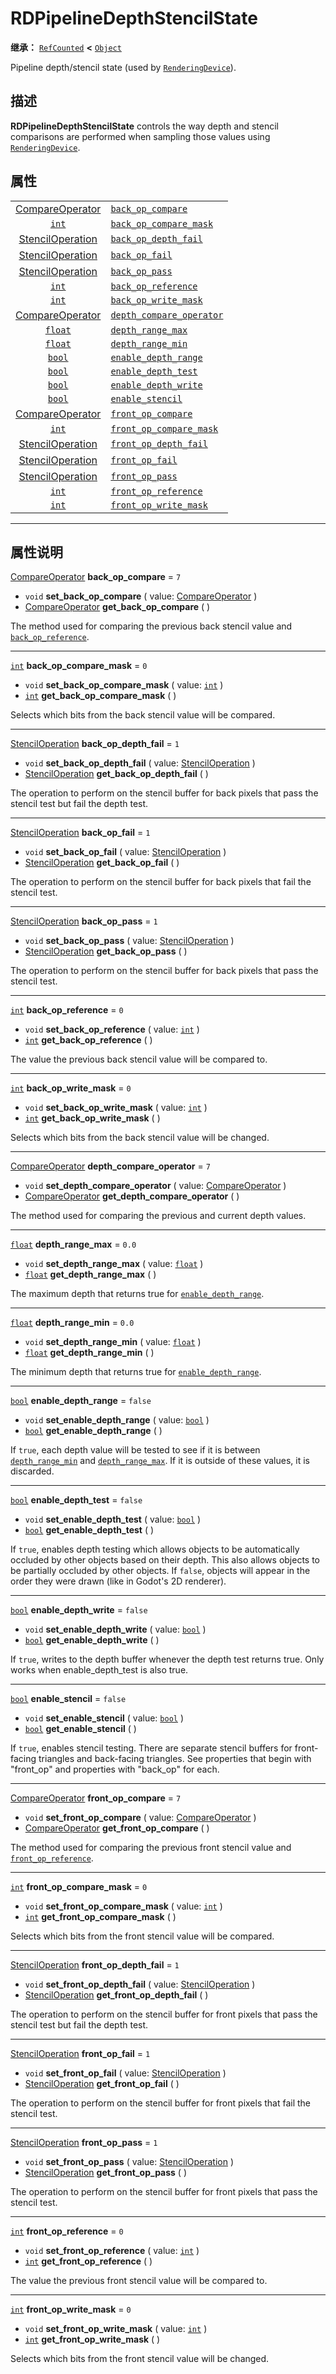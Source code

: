 <!-- ⚠ 请勿编辑本文件 ⚠ -->
<!-- 本文档使用脚本从 WeDot 引擎源码仓库生成。 -->
<!-- 生成脚本：https://github.com/WeDot-Engine/WeDot/tree/master/doc/tools/make_md.py； -->
<!-- 原文件：https://github.com/WeDot-Engine/WeDot/tree/master/doc/classes/RDPipelineDepthStencilState.xml。 -->

<div id="_class_rdpipelinedepthstencilstate"></div>

# RDPipelineDepthStencilState

**继承：** [`RefCounted`](class_refcounted.md) **<** [`Object`](class_object.md)

Pipeline depth/stencil state (used by [`RenderingDevice`](class_renderingdevice.md)).

## 描述

**RDPipelineDepthStencilState** controls the way depth and stencil comparisons are performed when sampling those values using [`RenderingDevice`](class_renderingdevice.md).

## 属性

|||
|:-:|:--|
| [CompareOperator](#enum_renderingdevice_compareoperator)   | [`back_op_compare`](class_rdpipelinedepthstencilstate.md#class_rdpipelinedepthstencilstate_property_back_op_compare)               | ``7``     |
| [`int`](class_int.md)                                      | [`back_op_compare_mask`](class_rdpipelinedepthstencilstate.md#class_rdpipelinedepthstencilstate_property_back_op_compare_mask)     | ``0``     |
| [StencilOperation](#enum_renderingdevice_stenciloperation) | [`back_op_depth_fail`](class_rdpipelinedepthstencilstate.md#class_rdpipelinedepthstencilstate_property_back_op_depth_fail)         | ``1``     |
| [StencilOperation](#enum_renderingdevice_stenciloperation) | [`back_op_fail`](class_rdpipelinedepthstencilstate.md#class_rdpipelinedepthstencilstate_property_back_op_fail)                     | ``1``     |
| [StencilOperation](#enum_renderingdevice_stenciloperation) | [`back_op_pass`](class_rdpipelinedepthstencilstate.md#class_rdpipelinedepthstencilstate_property_back_op_pass)                     | ``1``     |
| [`int`](class_int.md)                                      | [`back_op_reference`](class_rdpipelinedepthstencilstate.md#class_rdpipelinedepthstencilstate_property_back_op_reference)           | ``0``     |
| [`int`](class_int.md)                                      | [`back_op_write_mask`](class_rdpipelinedepthstencilstate.md#class_rdpipelinedepthstencilstate_property_back_op_write_mask)         | ``0``     |
| [CompareOperator](#enum_renderingdevice_compareoperator)   | [`depth_compare_operator`](class_rdpipelinedepthstencilstate.md#class_rdpipelinedepthstencilstate_property_depth_compare_operator) | ``7``     |
| [`float`](class_float.md)                                  | [`depth_range_max`](class_rdpipelinedepthstencilstate.md#class_rdpipelinedepthstencilstate_property_depth_range_max)               | ``0.0``   |
| [`float`](class_float.md)                                  | [`depth_range_min`](class_rdpipelinedepthstencilstate.md#class_rdpipelinedepthstencilstate_property_depth_range_min)               | ``0.0``   |
| [`bool`](class_bool.md)                                    | [`enable_depth_range`](class_rdpipelinedepthstencilstate.md#class_rdpipelinedepthstencilstate_property_enable_depth_range)         | ``false`` |
| [`bool`](class_bool.md)                                    | [`enable_depth_test`](class_rdpipelinedepthstencilstate.md#class_rdpipelinedepthstencilstate_property_enable_depth_test)           | ``false`` |
| [`bool`](class_bool.md)                                    | [`enable_depth_write`](class_rdpipelinedepthstencilstate.md#class_rdpipelinedepthstencilstate_property_enable_depth_write)         | ``false`` |
| [`bool`](class_bool.md)                                    | [`enable_stencil`](class_rdpipelinedepthstencilstate.md#class_rdpipelinedepthstencilstate_property_enable_stencil)                 | ``false`` |
| [CompareOperator](#enum_renderingdevice_compareoperator)   | [`front_op_compare`](class_rdpipelinedepthstencilstate.md#class_rdpipelinedepthstencilstate_property_front_op_compare)             | ``7``     |
| [`int`](class_int.md)                                      | [`front_op_compare_mask`](class_rdpipelinedepthstencilstate.md#class_rdpipelinedepthstencilstate_property_front_op_compare_mask)   | ``0``     |
| [StencilOperation](#enum_renderingdevice_stenciloperation) | [`front_op_depth_fail`](class_rdpipelinedepthstencilstate.md#class_rdpipelinedepthstencilstate_property_front_op_depth_fail)       | ``1``     |
| [StencilOperation](#enum_renderingdevice_stenciloperation) | [`front_op_fail`](class_rdpipelinedepthstencilstate.md#class_rdpipelinedepthstencilstate_property_front_op_fail)                   | ``1``     |
| [StencilOperation](#enum_renderingdevice_stenciloperation) | [`front_op_pass`](class_rdpipelinedepthstencilstate.md#class_rdpipelinedepthstencilstate_property_front_op_pass)                   | ``1``     |
| [`int`](class_int.md)                                      | [`front_op_reference`](class_rdpipelinedepthstencilstate.md#class_rdpipelinedepthstencilstate_property_front_op_reference)         | ``0``     |
| [`int`](class_int.md)                                      | [`front_op_write_mask`](class_rdpipelinedepthstencilstate.md#class_rdpipelinedepthstencilstate_property_front_op_write_mask)       | ``0``     |

<!-- rst-class:: classref-section-separator -->

---

## 属性说明

<div id="_class_rdpipelinedepthstencilstate_property_back_op_compare"></div>

[CompareOperator](#enum_renderingdevice_compareoperator) **back_op_compare** = ``7`` <div id="class_rdpipelinedepthstencilstate_property_back_op_compare"></div>

- `void` **set_back_op_compare** ( value: [CompareOperator](#enum_renderingdevice_compareoperator) )
- [CompareOperator](#enum_renderingdevice_compareoperator) **get_back_op_compare** ( )

The method used for comparing the previous back stencil value and [`back_op_reference`](class_rdpipelinedepthstencilstate.md#class_rdpipelinedepthstencilstate_property_back_op_reference).

<!-- rst-class:: classref-item-separator -->

---

<div id="_class_rdpipelinedepthstencilstate_property_back_op_compare_mask"></div>

[`int`](class_int.md) **back_op_compare_mask** = ``0`` <div id="class_rdpipelinedepthstencilstate_property_back_op_compare_mask"></div>

- `void` **set_back_op_compare_mask** ( value: [`int`](class_int.md) )
- [`int`](class_int.md) **get_back_op_compare_mask** ( )

Selects which bits from the back stencil value will be compared.

<!-- rst-class:: classref-item-separator -->

---

<div id="_class_rdpipelinedepthstencilstate_property_back_op_depth_fail"></div>

[StencilOperation](#enum_renderingdevice_stenciloperation) **back_op_depth_fail** = ``1`` <div id="class_rdpipelinedepthstencilstate_property_back_op_depth_fail"></div>

- `void` **set_back_op_depth_fail** ( value: [StencilOperation](#enum_renderingdevice_stenciloperation) )
- [StencilOperation](#enum_renderingdevice_stenciloperation) **get_back_op_depth_fail** ( )

The operation to perform on the stencil buffer for back pixels that pass the stencil test but fail the depth test.

<!-- rst-class:: classref-item-separator -->

---

<div id="_class_rdpipelinedepthstencilstate_property_back_op_fail"></div>

[StencilOperation](#enum_renderingdevice_stenciloperation) **back_op_fail** = ``1`` <div id="class_rdpipelinedepthstencilstate_property_back_op_fail"></div>

- `void` **set_back_op_fail** ( value: [StencilOperation](#enum_renderingdevice_stenciloperation) )
- [StencilOperation](#enum_renderingdevice_stenciloperation) **get_back_op_fail** ( )

The operation to perform on the stencil buffer for back pixels that fail the stencil test.

<!-- rst-class:: classref-item-separator -->

---

<div id="_class_rdpipelinedepthstencilstate_property_back_op_pass"></div>

[StencilOperation](#enum_renderingdevice_stenciloperation) **back_op_pass** = ``1`` <div id="class_rdpipelinedepthstencilstate_property_back_op_pass"></div>

- `void` **set_back_op_pass** ( value: [StencilOperation](#enum_renderingdevice_stenciloperation) )
- [StencilOperation](#enum_renderingdevice_stenciloperation) **get_back_op_pass** ( )

The operation to perform on the stencil buffer for back pixels that pass the stencil test.

<!-- rst-class:: classref-item-separator -->

---

<div id="_class_rdpipelinedepthstencilstate_property_back_op_reference"></div>

[`int`](class_int.md) **back_op_reference** = ``0`` <div id="class_rdpipelinedepthstencilstate_property_back_op_reference"></div>

- `void` **set_back_op_reference** ( value: [`int`](class_int.md) )
- [`int`](class_int.md) **get_back_op_reference** ( )

The value the previous back stencil value will be compared to.

<!-- rst-class:: classref-item-separator -->

---

<div id="_class_rdpipelinedepthstencilstate_property_back_op_write_mask"></div>

[`int`](class_int.md) **back_op_write_mask** = ``0`` <div id="class_rdpipelinedepthstencilstate_property_back_op_write_mask"></div>

- `void` **set_back_op_write_mask** ( value: [`int`](class_int.md) )
- [`int`](class_int.md) **get_back_op_write_mask** ( )

Selects which bits from the back stencil value will be changed.

<!-- rst-class:: classref-item-separator -->

---

<div id="_class_rdpipelinedepthstencilstate_property_depth_compare_operator"></div>

[CompareOperator](#enum_renderingdevice_compareoperator) **depth_compare_operator** = ``7`` <div id="class_rdpipelinedepthstencilstate_property_depth_compare_operator"></div>

- `void` **set_depth_compare_operator** ( value: [CompareOperator](#enum_renderingdevice_compareoperator) )
- [CompareOperator](#enum_renderingdevice_compareoperator) **get_depth_compare_operator** ( )

The method used for comparing the previous and current depth values.

<!-- rst-class:: classref-item-separator -->

---

<div id="_class_rdpipelinedepthstencilstate_property_depth_range_max"></div>

[`float`](class_float.md) **depth_range_max** = ``0.0`` <div id="class_rdpipelinedepthstencilstate_property_depth_range_max"></div>

- `void` **set_depth_range_max** ( value: [`float`](class_float.md) )
- [`float`](class_float.md) **get_depth_range_max** ( )

The maximum depth that returns true for [`enable_depth_range`](class_rdpipelinedepthstencilstate.md#class_rdpipelinedepthstencilstate_property_enable_depth_range).

<!-- rst-class:: classref-item-separator -->

---

<div id="_class_rdpipelinedepthstencilstate_property_depth_range_min"></div>

[`float`](class_float.md) **depth_range_min** = ``0.0`` <div id="class_rdpipelinedepthstencilstate_property_depth_range_min"></div>

- `void` **set_depth_range_min** ( value: [`float`](class_float.md) )
- [`float`](class_float.md) **get_depth_range_min** ( )

The minimum depth that returns true for [`enable_depth_range`](class_rdpipelinedepthstencilstate.md#class_rdpipelinedepthstencilstate_property_enable_depth_range).

<!-- rst-class:: classref-item-separator -->

---

<div id="_class_rdpipelinedepthstencilstate_property_enable_depth_range"></div>

[`bool`](class_bool.md) **enable_depth_range** = ``false`` <div id="class_rdpipelinedepthstencilstate_property_enable_depth_range"></div>

- `void` **set_enable_depth_range** ( value: [`bool`](class_bool.md) )
- [`bool`](class_bool.md) **get_enable_depth_range** ( )

If `true`, each depth value will be tested to see if it is between [`depth_range_min`](class_rdpipelinedepthstencilstate.md#class_rdpipelinedepthstencilstate_property_depth_range_min) and [`depth_range_max`](class_rdpipelinedepthstencilstate.md#class_rdpipelinedepthstencilstate_property_depth_range_max). If it is outside of these values, it is discarded.

<!-- rst-class:: classref-item-separator -->

---

<div id="_class_rdpipelinedepthstencilstate_property_enable_depth_test"></div>

[`bool`](class_bool.md) **enable_depth_test** = ``false`` <div id="class_rdpipelinedepthstencilstate_property_enable_depth_test"></div>

- `void` **set_enable_depth_test** ( value: [`bool`](class_bool.md) )
- [`bool`](class_bool.md) **get_enable_depth_test** ( )

If `true`, enables depth testing which allows objects to be automatically occluded by other objects based on their depth. This also allows objects to be partially occluded by other objects. If `false`, objects will appear in the order they were drawn (like in Godot's 2D renderer).

<!-- rst-class:: classref-item-separator -->

---

<div id="_class_rdpipelinedepthstencilstate_property_enable_depth_write"></div>

[`bool`](class_bool.md) **enable_depth_write** = ``false`` <div id="class_rdpipelinedepthstencilstate_property_enable_depth_write"></div>

- `void` **set_enable_depth_write** ( value: [`bool`](class_bool.md) )
- [`bool`](class_bool.md) **get_enable_depth_write** ( )

If `true`, writes to the depth buffer whenever the depth test returns true. Only works when enable_depth_test is also true.

<!-- rst-class:: classref-item-separator -->

---

<div id="_class_rdpipelinedepthstencilstate_property_enable_stencil"></div>

[`bool`](class_bool.md) **enable_stencil** = ``false`` <div id="class_rdpipelinedepthstencilstate_property_enable_stencil"></div>

- `void` **set_enable_stencil** ( value: [`bool`](class_bool.md) )
- [`bool`](class_bool.md) **get_enable_stencil** ( )

If `true`, enables stencil testing. There are separate stencil buffers for front-facing triangles and back-facing triangles. See properties that begin with "front_op" and properties with "back_op" for each.

<!-- rst-class:: classref-item-separator -->

---

<div id="_class_rdpipelinedepthstencilstate_property_front_op_compare"></div>

[CompareOperator](#enum_renderingdevice_compareoperator) **front_op_compare** = ``7`` <div id="class_rdpipelinedepthstencilstate_property_front_op_compare"></div>

- `void` **set_front_op_compare** ( value: [CompareOperator](#enum_renderingdevice_compareoperator) )
- [CompareOperator](#enum_renderingdevice_compareoperator) **get_front_op_compare** ( )

The method used for comparing the previous front stencil value and [`front_op_reference`](class_rdpipelinedepthstencilstate.md#class_rdpipelinedepthstencilstate_property_front_op_reference).

<!-- rst-class:: classref-item-separator -->

---

<div id="_class_rdpipelinedepthstencilstate_property_front_op_compare_mask"></div>

[`int`](class_int.md) **front_op_compare_mask** = ``0`` <div id="class_rdpipelinedepthstencilstate_property_front_op_compare_mask"></div>

- `void` **set_front_op_compare_mask** ( value: [`int`](class_int.md) )
- [`int`](class_int.md) **get_front_op_compare_mask** ( )

Selects which bits from the front stencil value will be compared.

<!-- rst-class:: classref-item-separator -->

---

<div id="_class_rdpipelinedepthstencilstate_property_front_op_depth_fail"></div>

[StencilOperation](#enum_renderingdevice_stenciloperation) **front_op_depth_fail** = ``1`` <div id="class_rdpipelinedepthstencilstate_property_front_op_depth_fail"></div>

- `void` **set_front_op_depth_fail** ( value: [StencilOperation](#enum_renderingdevice_stenciloperation) )
- [StencilOperation](#enum_renderingdevice_stenciloperation) **get_front_op_depth_fail** ( )

The operation to perform on the stencil buffer for front pixels that pass the stencil test but fail the depth test.

<!-- rst-class:: classref-item-separator -->

---

<div id="_class_rdpipelinedepthstencilstate_property_front_op_fail"></div>

[StencilOperation](#enum_renderingdevice_stenciloperation) **front_op_fail** = ``1`` <div id="class_rdpipelinedepthstencilstate_property_front_op_fail"></div>

- `void` **set_front_op_fail** ( value: [StencilOperation](#enum_renderingdevice_stenciloperation) )
- [StencilOperation](#enum_renderingdevice_stenciloperation) **get_front_op_fail** ( )

The operation to perform on the stencil buffer for front pixels that fail the stencil test.

<!-- rst-class:: classref-item-separator -->

---

<div id="_class_rdpipelinedepthstencilstate_property_front_op_pass"></div>

[StencilOperation](#enum_renderingdevice_stenciloperation) **front_op_pass** = ``1`` <div id="class_rdpipelinedepthstencilstate_property_front_op_pass"></div>

- `void` **set_front_op_pass** ( value: [StencilOperation](#enum_renderingdevice_stenciloperation) )
- [StencilOperation](#enum_renderingdevice_stenciloperation) **get_front_op_pass** ( )

The operation to perform on the stencil buffer for front pixels that pass the stencil test.

<!-- rst-class:: classref-item-separator -->

---

<div id="_class_rdpipelinedepthstencilstate_property_front_op_reference"></div>

[`int`](class_int.md) **front_op_reference** = ``0`` <div id="class_rdpipelinedepthstencilstate_property_front_op_reference"></div>

- `void` **set_front_op_reference** ( value: [`int`](class_int.md) )
- [`int`](class_int.md) **get_front_op_reference** ( )

The value the previous front stencil value will be compared to.

<!-- rst-class:: classref-item-separator -->

---

<div id="_class_rdpipelinedepthstencilstate_property_front_op_write_mask"></div>

[`int`](class_int.md) **front_op_write_mask** = ``0`` <div id="class_rdpipelinedepthstencilstate_property_front_op_write_mask"></div>

- `void` **set_front_op_write_mask** ( value: [`int`](class_int.md) )
- [`int`](class_int.md) **get_front_op_write_mask** ( )

Selects which bits from the front stencil value will be changed.

[^virtual]: 本方法通常需要用户覆盖才能生效。
[^const]: 本方法无副作用，不会修改该实例的任何成员变量。
[^vararg]: 本方法除了能接受在此处描述的参数外，还能够继续接受任意数量的参数。
[^constructor]: 本方法用于构造某个类型。
[^static]: 调用本方法无需实例，可直接使用类名进行调用。
[^operator]: 本方法描述的是使用本类型作为左操作数的有效运算符。
[^bitfield]: 这个值是由下列位标志构成位掩码的整数。
[^void]: 无返回值。
